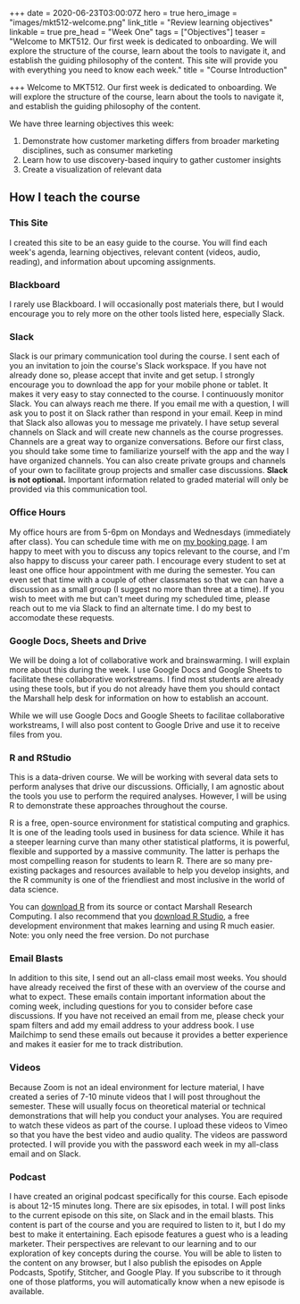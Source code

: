 +++
date = 2020-06-23T03:00:07Z
hero = true
hero_image = "images/mkt512-welcome.png"
link_title = "Review learning objectives"
linkable = true
pre_head = "Week One"
tags = ["Objectives"]
teaser = "Welcome to MKT512. Our first week is dedicated to onboarding. We will explore the structure of the course, learn about the tools to navigate it, and establish the guiding philosophy of the content. This site will provide you with everything you need to know each week."
title = "Course Introduction"

+++
Welcome to MKT512. Our first week is dedicated to onboarding. We will explore the structure of the course, learn about the tools to navigate it, and establish the guiding philosophy of the content. 

We have three learning objectives this week:

1. Demonstrate how customer marketing differs from broader marketing disciplines, such as consumer marketing
2. Learn how to use discovery-based inquiry to gather customer insights
3. Create a visualization of relevant data

## How I teach the course

### This Site

I created this site to be an easy guide to the course. You will find each week's agenda, learning objectives, relevant content (videos, audio, reading), and information about upcoming assignments.

### Blackboard

I rarely use Blackboard. I will occasionally post materials there, but I would encourage you to rely more on the other tools listed here, especially Slack.

### Slack

Slack is our primary communication tool during the course. I sent each of you an invitation to join the course's Slack workspace. If you have not already done so, please accept that invite and get setup. I strongly encourage you to download the app for your mobile phone or tablet. It makes it very easy to stay connected to the course. I continuously monitor Slack. You can always reach me there. If you email me with a question, I will ask you to post it on Slack rather than respond in your email. Keep in mind that Slack also allowas you to message me privately. I have setup several channels on Slack and will create new channels as the course progresses. Channels are a great way to organize conversations. Before our first class, you should take some time to familiarize yourself with the app and the way I have organized channels. You can also create private groups and channels of your own to facilitate group projects and smaller case discussions. **Slack is not optional.** Important information related to graded material will only be provided via this communication tool.

### Office Hours

My office hours are from 5-6pm on Mondays and Wednesdays (immediately after class). You can schedule time with me on [my booking page](https://larry-vincent.youcanbook.me). I am happy to meet with you to discuss any topics relevant to the course, and I'm also happy to discuss your career path. I encourage every student to set at least one office hour appointment with me during the semester. You can even set that time with a couple of other classmates so that we can have a discussion as a small group (I suggest no more than three at a time). If you wish to meet with me but can't meet during my scheduled time, please reach out to me via Slack to find an alternate time. I do my best to accomodate these requests.

### Google Docs, Sheets and Drive

We will be doing a lot of collaborative work and brainswarming. I will explain more about this during the week. I use Google Docs and Google Sheets to facilitate these collaborative workstreams. I find most students are already using these tools, but if you do not already have them you should contact the Marshall help desk for information on how to establish an account.

While we will use Google Docs and Google Sheets to facilitae collaborative workstreams, I will also post content to Google Drive and use it to receive files from you.

### R and RStudio

This is a data-driven course. We will be working with several data sets to perform analyses that drive our discussions. Officially, I am agnostic about the tools you use to perform the required analyses. However, I will be using R to demonstrate these approaches throughout the course.

R is a free, open-source environment for statistical computing and graphics. It is one of the leading tools used in business for data science. While it has a steeper learning curve than many other statistical platforms, it is powerful, flexible and supported by a massive community. The latter is perhaps the most compelling reason for students to learn R. There are so many pre-existing packages and resources available to help you develop insights, and the R community is one of the friendliest and most inclusive in the world of data science.

You can [download R](https://cran.r-project.org/mirrors.html) from its source or contact Marshall Research Computing. I also recommend that you [download R Studio](https://rstudio.com/products/rstudio/download/#download), a free development environment that makes learning and using R much easier. Note: you only need the free version. Do not purchase

### Email Blasts

In addition to this site, I send out an all-class email most weeks. You should have already received the first of these with an overview of the course and what to expect. These emails contain important information about the coming week, including questions for you to consider before case discussions. If you have not received an email from me, please check your spam filters and add my email address to your address book. I use Mailchimp to send these emails out because it provides a better experience and makes it easier for me to track distribution.

### Videos

Because Zoom is not an ideal environment for lecture material, I have created a series of 7-10 minute videos that I will post throughout the semester. These will usually focus on theoretical material or technical demonstrations that will help you conduct your analyses. You are required to watch these videos as part of the course. I upload these videos to Vimeo so that you have the best video and audio quality. The videos are password protected. I will provide you with the password each week in my all-class email and on Slack.

### Podcast

I have created an original podcast specifically for this course. Each episode is about 12-15 minutes long. There are six episodes, in total. I will post links to the current episode on this site, on Slack and in the email blasts. This content is part of the course and you are required to listen to it, but I do my best to make it entertaining. Each episode features a guest who is a leading marketer. Their perspectives are relevant to our learning and to our exploration of key concepts during the course. You will be able to listen to the content on any browser, but I also publish the episodes on Apple Podcasts, Spotify, Stitcher, and Google Play. If you subscribe to it through one of those platforms, you will automatically know when a new episode is available.